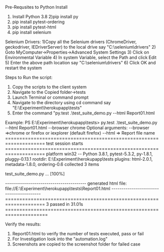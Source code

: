 
Pre-Requsites to Python Install
1) Install Python 3.8
2)pip install py
3) pip install pytest-ordering
4) pip install pytest-html
5) pip install selenium

Selenium Drivers:
1)Copy all the Selenium drivers (ChromeDriver, geckodriver, IEDriverServer) to the local drive say "C:\selenium\drivers"
2) Goto	MyComputer->Properties->Advanced System Settings
3) Click on	Environmental Variable
4) In system Variable, select the Path and click Edit
5) Enter the above path location say "C:\selenium\drivers"
6) Click OK and restart the system

Steps to Run the script:
1) Copy the scripts to the client system
2) Navigate to the Copied folder->tests
3) Launch Terminal or command prompt
4) Navigate to the directory using cd command say "E:\Experiment\herokupapp\tests"
5) Enter the command "py.test .\test_suite_demo.py --html Report01.html

Example:
PS E:\Experiment\herokupapp\tests> py.test .\test_suite_demo.py --html Report01.html --browser chrome
Optional arguments:
--browser =>chrome or firefox or iexplorer (default firefox)
--html => Report file name
==================================================================== test session starts ====================================================================
platform win32 -- Python 3.8.1, pytest-5.3.2, py-1.8.1, pluggy-0.13.1
rootdir: E:\Experiment\herokupapp\tests
plugins: html-2.0.1, metadata-1.8.0, ordering-0.6
collected 3 items

test_suite_demo.py ... [100%]

----------------------------------------- generated html file: file://E:\Experiment\herokupapp\tests\Report01.html ------------------------------------------
==================================================================== 3 passed in 31.01s =====================================================================

Verify the results:
1) Report01.html to verify the number of tests executed, pass or fail
2) For Investigation look into the "automation.log"
3) Screenshots are copied to the screenshot folder for failed case

